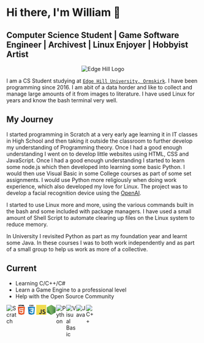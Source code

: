 Hi there, I'm William 👋
======

## Computer Science Student | Game Software Engineer | Archivest | Linux Enjoyer | Hobbyist Artist  
<center><img alt="Edge Hill Logo" width="104px" src="https://dentonarnold-ehu.netlify.app/images/ehu-logo.png" /></center>

I am a CS Student studying at [`Edge Hill University, Ormskirk`](https://www.edgehill.ac.uk/).
I have been programming since 2016. I am abit of a data horder and like to collect and manage large amounts of it from images to literature. I have used Linux for years and know the bash terminal very well.

## My Journey
I started programming in Scratch at a very early age learning it in IT classes in High School and then taking it outside the classroom to further develop my understanding of Programming theory. Once I had a good enough understanding I went on to develop little websites using HTML, CSS and JavaScript. Once I had a good enough understanding I started to learn some node.js which then developed into learning some basic Python. I would then use Visual Basic in some College courses as part of some set assignments. I would use Python more religiously when doing work experience, which also developed my love for Linux. The project was to develop a facial recognition device using the [OpenAI](https://github.com/opencv/opencv).  

I started to use Linux more and more, using the various commands built in the bash and some included with package managers. I have used a small amount of Shell Script to automate clearing up files on the Linux system to reduce memory.  

In University I revisited Python as part as my foundation year and learnt some Java. In these courses I was to both work independently and as part of a small group to help us work as more of a collective.  

## Current
- Learning C/C++/C#
- Learn a Game Engine to a professional level
- Help with the Open Source Community

<img align="left" alt="Scratch" width="26px" src="https://test.scratch-wiki.info/w/images/f/f9/Scratch_Cat.png" />
<img align="left" alt="HTML5" width="26px" src="https://raw.githubusercontent.com/github/explore/80688e429a7d4ef2fca1e82350fe8e3517d3494d/topics/html/html.png" />
<img align="left" alt="CSS3" width="26px" src="https://raw.githubusercontent.com/github/explore/80688e429a7d4ef2fca1e82350fe8e3517d3494d/topics/css/css.png" />
<img align="left" alt="JavaScript" width="26px" src="https://raw.githubusercontent.com/github/explore/80688e429a7d4ef2fca1e82350fe8e3517d3494d/topics/javascript/javascript.png" />
<img align="left" alt="Node.js" width="26px" src="https://raw.githubusercontent.com/github/explore/80688e429a7d4ef2fca1e82350fe8e3517d3494d/topics/nodejs/nodejs.png" />
<img align="left" alt="Python" width="26px" src="https://cdn3.iconfinder.com/data/icons/logos-and-brands-adobe/512/267_Python-512.png" />
<img align="left" alt="Visual Basic" width="26px" src="https://upload.wikimedia.org/wikipedia/commons/thumb/4/40/VB.NET_Logo.svg/1200px-VB.NET_Logo.svg.png" />
<img align="left" alt="Java" width="26px" src="https://img.icons8.com/color/452/java-coffee-cup-logo--v1.png" />
<img align="left" alt="C++" width="26px" src="https://user-images.githubusercontent.com/42747200/46140125-da084900-c26d-11e8-8ea7-c45ae6306309.png" />
<br>
